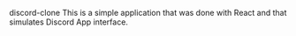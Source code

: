 discord-clone
This is a simple application that was done with React and that simulates Discord App interface.